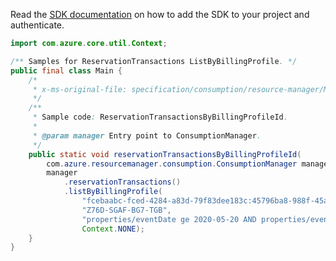 Read the [SDK documentation](https://github.com/Azure/azure-sdk-for-java/blob/azure-resourcemanager-consumption_1.0.0-beta.3/sdk/consumption/azure-resourcemanager-consumption/README.md) on how to add the SDK to your project and authenticate.

```java
import com.azure.core.util.Context;

/** Samples for ReservationTransactions ListByBillingProfile. */
public final class Main {
    /*
     * x-ms-original-file: specification/consumption/resource-manager/Microsoft.Consumption/stable/2021-10-01/examples/ReservationTransactionsListByBillingProfileId.json
     */
    /**
     * Sample code: ReservationTransactionsByBillingProfileId.
     *
     * @param manager Entry point to ConsumptionManager.
     */
    public static void reservationTransactionsByBillingProfileId(
        com.azure.resourcemanager.consumption.ConsumptionManager manager) {
        manager
            .reservationTransactions()
            .listByBillingProfile(
                "fcebaabc-fced-4284-a83d-79f83dee183c:45796ba8-988f-45ad-bea9-7b71fc6c7513_2018-09-30",
                "Z76D-SGAF-BG7-TGB",
                "properties/eventDate ge 2020-05-20 AND properties/eventDate le 2020-05-30",
                Context.NONE);
    }
}
```
